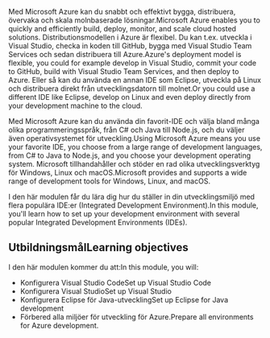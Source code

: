 <span data-ttu-id="9000c-101">Med Microsoft Azure kan du snabbt och effektivt bygga, distribuera, övervaka och skala molnbaserade lösningar.</span><span class="sxs-lookup"><span data-stu-id="9000c-101">Microsoft Azure enables you to quickly and efficiently build, deploy, monitor, and scale cloud hosted solutions.</span></span> <span data-ttu-id="9000c-102">Distributionsmodellen i Azure är flexibel. Du kan t.ex. utveckla i Visual Studio, checka in koden till GitHub, bygga med Visual Studio Team Services och sedan distribuera till Azure.</span><span class="sxs-lookup"><span data-stu-id="9000c-102">Azure's deployment model is flexible, you could for example develop in Visual Studio, commit your code to GitHub, build with Visual Studio Team Services, and then deploy to Azure.</span></span> <span data-ttu-id="9000c-103">Eller så kan du använda en annan IDE som Eclipse, utveckla på Linux och distribuera direkt från utvecklingsdatorn till molnet.</span><span class="sxs-lookup"><span data-stu-id="9000c-103">Or you could use a different IDE like Eclipse, develop on Linux and even deploy directly from your development machine to the cloud.</span></span>

<span data-ttu-id="9000c-104">Med Microsoft Azure kan du använda din favorit-IDE och välja bland många olika programmeringsspråk, från C# och Java till Node.js, och du väljer även operativsystemet för utveckling.</span><span class="sxs-lookup"><span data-stu-id="9000c-104">Using Microsoft Azure means you use your favorite IDE, you choose from a large range of development languages, from C# to Java to Node.js, and you choose your development operating system.</span></span> <span data-ttu-id="9000c-105">Microsoft tillhandahåller och stöder en rad olika utvecklingsverktyg för Windows, Linux och macOS.</span><span class="sxs-lookup"><span data-stu-id="9000c-105">Microsoft provides and supports a wide range of development tools for Windows, Linux, and macOS.</span></span> 

<span data-ttu-id="9000c-106">I den här modulen får du lära dig hur du ställer in din utvecklingsmiljö med flera populära IDE:er (Integrated Development Environment).</span><span class="sxs-lookup"><span data-stu-id="9000c-106">In this module, you'll learn how to set up your development environment with several popular Integrated Development Environments (IDEs).</span></span>

## <a name="learning-objectives"></a><span data-ttu-id="9000c-107">Utbildningsmål</span><span class="sxs-lookup"><span data-stu-id="9000c-107">Learning objectives</span></span>
<span data-ttu-id="9000c-108">I den här modulen kommer du att:</span><span class="sxs-lookup"><span data-stu-id="9000c-108">In this module, you will:</span></span>

- <span data-ttu-id="9000c-109">Konfigurera Visual Studio Code</span><span class="sxs-lookup"><span data-stu-id="9000c-109">Set up Visual Studio Code</span></span>
- <span data-ttu-id="9000c-110">Konfigurera Visual Studio</span><span class="sxs-lookup"><span data-stu-id="9000c-110">Set up Visual Studio</span></span>
- <span data-ttu-id="9000c-111">Konfigurera Eclipse för Java-utveckling</span><span class="sxs-lookup"><span data-stu-id="9000c-111">Set up Eclipse for Java development</span></span>
- <span data-ttu-id="9000c-112">Förbered alla miljöer för utveckling för Azure.</span><span class="sxs-lookup"><span data-stu-id="9000c-112">Prepare all environments for Azure development.</span></span>
